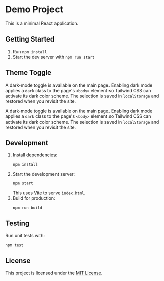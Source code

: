 # Demo Project

This is a minimal React application.

## Getting Started
1. Run `npm install`
2. Start the dev server with `npm run start`

## Theme Toggle

A dark-mode toggle is available on the main page. Enabling dark mode applies a `dark` class to the page's `<body>` element so Tailwind CSS can activate its dark color scheme. The selection is saved in `localStorage` and restored when you revisit the site.

A dark-mode toggle is available on the main page. Enabling dark mode applies a `dark` class to the page's `<body>` element so Tailwind CSS can activate its dark color scheme. The selection is saved in `localStorage` and restored when you revisit the site.


## Development

1. Install dependencies:
   ```bash
   npm install
   ```
2. Start the development server:
   ```bash
   npm start
   ```
   This uses [Vite](https://vitejs.dev/) to serve `index.html`.
3. Build for production:
   ```bash
   npm run build
   ```

## Testing

Run unit tests with:
```bash
npm test
```

## License

This project is licensed under the [MIT License](LICENSE).
